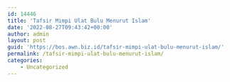 ```yaml
---
id: 14446
title: 'Tafsir Mimpi Ulat Bulu Menurut Islam'
date: '2022-08-27T09:43:42+00:00'
author: admin
layout: post
guid: 'https://bos.awn.biz.id/tafsir-mimpi-ulat-bulu-menurut-islam/'
permalink: /tafsir-mimpi-ulat-bulu-menurut-islam/
categories:
    - Uncategorized
---
```


